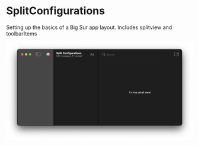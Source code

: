 # SplitConfigurations
Setting up the basics of a Big Sur app layout. Includes splitview and toolbarItems

![preview image](./example.png)
